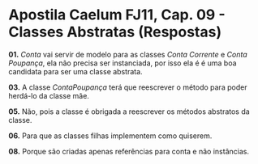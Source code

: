 # Apostila Caelum FJ11, Cap. 09 - Classes Abstratas (Respostas)

**01.** _Conta_ vai servir de modelo para as classes _Conta Corrente_ e _Conta Poupança_, ela não precisa ser instanciada, por isso ela é é uma boa candidata para ser uma classe abstrata.

**03.** A classe _ContaPoupança_ terá que reescrever o método para poder herdá-lo da classe mãe.

**05.** Não, pois a classe é obrigada a reescrever os métodos abstratos da classe.

**06.** Para que as classes filhas implementem como quiserem.

**08.** Porque são criadas apenas referências para conta e não instâncias.
